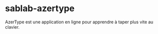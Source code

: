 # sablab-azertype
AzerType est une application en ligne pour apprendre à taper plus vite au clavier.

